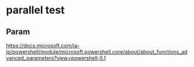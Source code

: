 # parallel test
## Param
https://docs.microsoft.com/ja-jp/powershell/module/microsoft.powershell.core/about/about_functions_advanced_parameters?view=powershell-5.1

